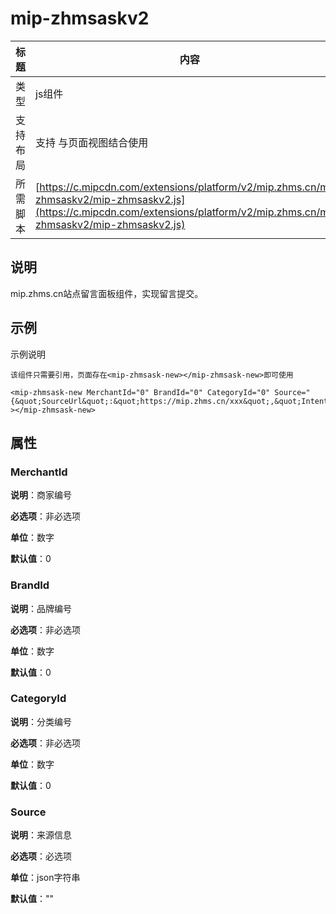 # mip-zhmsaskv2

标题|内容
----|----
类型|js组件
支持布局|支持 与页面视图结合使用
所需脚本| [https://c.mipcdn.com/extensions/platform/v2/mip.zhms.cn/mip-zhmsaskv2/mip-zhmsaskv2.js](https://c.mipcdn.com/extensions/platform/v2/mip.zhms.cn/mip-zhmsaskv2/mip-zhmsaskv2.js)

## 说明

mip.zhms.cn站点留言面板组件，实现留言提交。

## 示例

示例说明

```
该组件只需要引用，页面存在<mip-zhmsask-new></mip-zhmsask-new>即可使用

<mip-zhmsask-new MerchantId="0" BrandId="0" CategoryId="0" Source="{&quot;SourceUrl&quot;:&quot;https://mip.zhms.cn/xxx&quot;,&quot;IntentionBrand&quot;:&quot;xxx&quot;}" ></mip-zhmsask-new>
```

## 属性

### MerchantId

**说明**：商家编号

**必选项**：非必选项

**单位**：数字

**默认值**：0

### BrandId

**说明**：品牌编号

**必选项**：非必选项

**单位**：数字

**默认值**：0

### CategoryId

**说明**：分类编号

**必选项**：非必选项

**单位**：数字

**默认值**：0

### Source

**说明**：来源信息

**必选项**：必选项

**单位**：json字符串

**默认值**：""